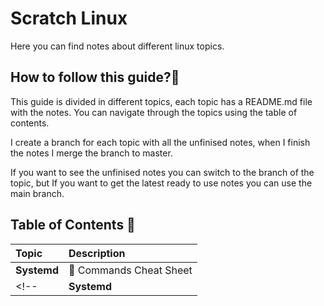 # Scratch Linux

Here you can find notes about different linux topics.

## How to follow this guide?📖

This guide is divided in different topics, each topic has a README.md file with the notes. You can navigate through the topics using the table of contents.

I create a branch for each topic with all the unfinised notes, when I finish the notes I merge the branch to master.

If you want to see the unfinised notes you can switch to the branch of the topic, but If you want to get the latest ready to use notes you can use the main branch.


## Table of Contents 📑
| Topic | Description |
| :--- | :--- |
| **Systemd** | 📌 Commands Cheat Sheet|
<!-- | **Systemd** | 📌 [Commands Cheat Sheet](./systemd/README.md#commands-cheat-sheet) | -->
